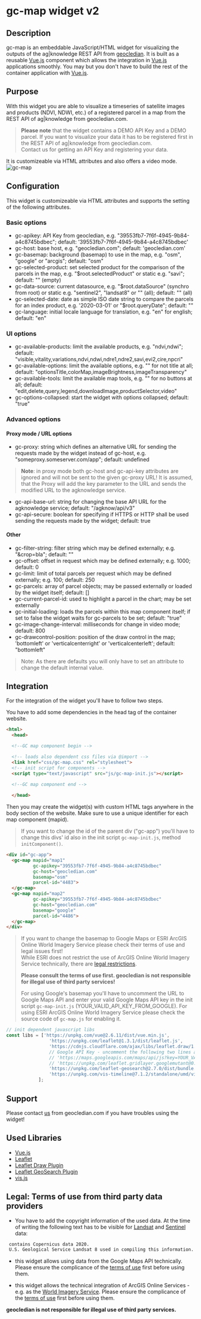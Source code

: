# gc-map widget v2
## Description
gc-map is an embeddable JavaScript/HTML widget for visualizing the outputs of the ag|knowledge REST API from [geocledian](https://www.geocledian.com).
It is built as a reusable [Vue.js](https://www.vuejs.org) component which allows the integration in [Vue.js](https://www.vuejs.org) applications smoothly. 
You may but you don't have to build the rest of the container application with [Vue.js](https://www.vuejs.org).

## Purpose
With this widget you are able to visualize a timeseries of satellite images and products (NDVI, NDWI, etc.) of a registered parcel in a map from the REST API of ag|knowledge from geocledian.com.
> **Please note** that the widget contains a DEMO API Key and a DEMO parcel. If you want to visualize your data it has to be registered first in the REST API of ag|knowledge from geocledian.com. <br> Contact us for getting an API Key and registering your data.

It is customizeable via HTML attributes and also offers a video mode.<br>
![gc-map](doc/img/gc_map.png)

## Configuration
This widget is customizeable via HTML attributes and supports the setting of the following attributes.

### Basic options
- gc-apikey: API Key from geocledian, e.g. "39553fb7-7f6f-4945-9b84-a4c8745bdbec"; default: '39553fb7-7f6f-4945-9b84-a4c8745bdbec'
- gc-host: base host, e.g. "geocledian.com"; default: 'geocledian.com'
- gc-basemap: background (basemap) to use in the map, e.g. "osm", "google" or "arcgis"; default: "osm"
- gc-selected-product: set selected product for the comparison of the parcels in the map, e.g. "$root.selectedProduct" or static e.g. "savi"; default: "" (empty)
- gc-data-source: current datasource, e.g. "$root.dataSource" (synchro from root) or static e.g. "sentinel2", "landsat8" or "" (all); default: "" (all)
- gc-selected-date: date as simple ISO date string to compare the parcels for an index product, e.g. '2020-03-01' or "$root.queryDate"; default: ""
- gc-language: initial locale language for translation, e.g. "en" for english; default: "en"
  
### UI options
- gc-available-products: limit the available products, e.g. "ndvi,ndwi"; default: "visible,vitality,variations,ndvi,ndwi,ndre1,ndre2,savi,evi2,cire,npcri"
- gc-available-options: limit the available options, e.g. "" for not title at all; default: "optionsTitle,colorMap,imageBrightness,imageTransparency"
- gc-available-tools: limit the available map tools, e.g. "" for no buttons at all; default: "edit,delete,query,legend,downloadImage,productSelector,video"
- gc-options-collapsed: start the widget with options collapsed; default: "true"

### Advanced options
#### Proxy mode / URL options
- gc-proxy: string which defines an alternative URL for sending the requests made by the widget instead of gc-host, e.g. "someproxy.someserver.com/app"; default: undefined

> __Note__: in proxy mode both gc-host and gc-api-key attributes are ignored and will not be sent to the given gc-proxy URL! It is assumed, that the Proxy will add the key parameter to the URL and sends the modified URL to the agknowledge service.

- gc-api-base-url: string for changing the base API URL for the agknowledge service; default: "/agknow/api/v3"
- gc-api-secure: boolean for specifying if HTTPS or HTTP shall be used sending the requests made by the widget;  default: true

#### Other
- gc-filter-string: filter string which may be defined externally; e.g. "&crop=bla"; default: ""
- gc-offset: offset in request which may be defined externally; e.g. 1000; default: 0
- gc-limit: limit of total parcels per request which may be defined externally; e.g. 100; default: 250
- gc-parcels: array of parcel objects; may be passed externally or loaded by the widget itself; default: []
- gc-current-parcel-id: used to highlight a parcel in the chart; may be set externally
- gc-initial-loading: loads the parcels within this map component itself; if set to false the widget waits for gc-parcels to be set; default: "true"
- gc-image-change-interval: milliseconds for change in video mode; default: 800
- gc-drawcontrol-position: position of the draw control in the map; 'bottomleft' or 'verticalcenterright' or 'verticalcenterleft'; default: "bottomleft"

>Note: As there are defaults you will only have to set an attribute to change the default internal value.

## Integration
For the integration of the widget you'll have to follow two steps.

You have to add some dependencies in the head tag of the container website.

```html
<html>
  <head>

  <!--GC map component begin -->

  <!-- loads also dependent css files via @import -->
  <link href="css/gc-map.css" rel="stylesheet">
  <!-- init script for components -->
  <script type="text/javascript" src="js/gc-map-init.js"></script>
  
  <!--GC map component end -->

  </head>

```

Then you may create the widget(s) with custom HTML tags anywhere in the body section of the website. Make sure to use a unique identifier for each map component (mapid). 

>If you want to change the id of the parent div ("gc-app") you'll have to change this divs' id also in the init script `gc-map-init.js`, method `initComponent()`.


```html
<div id="gc-app">
  <gc-map mapid="map1"
          gc-apikey="39553fb7-7f6f-4945-9b84-a4c8745bdbec" 
          gc-host="geocledian.com" 
          basemap="osm"
          parcel-id="4483">
  </gc-map>
  <gc-map mapid="map2"
          gc-apikey="39553fb7-7f6f-4945-9b84-a4c8745bdbec" 
          gc-host="geocledian.com" 
          basemap="google"
          parcel-id="4486">
  </gc-map>
</div>
```

> If you want to change the basemap to Google Maps or ESRI ArcGIS Online World Imagery Service please check their terms of use and legal issues first! <br> While ESRI does not restrict the use of ArcGIS Online World Imagery Service technically, there are [legal restrictions](https://www.esri.com/en-us/legal/terms/full-master-agreement).<p> **Please consult the terms of use first. geocledian is not responsible for illegal use of third party services!** <p> For using Google's basemap you'll have to uncomment the URL to Google Maps API and enter your valid Google Maps API key in the init script `gc-map-init.js` (YOUR_VALID_API_KEY_FROM_GOOGLE). For using ESRI ArcGIS Online World Imagery Service please check the source code of `gc-map.js` for enabling it.

```js
// init dependent javascript libs
const libs = ['https://unpkg.com/vue@2.6.11/dist/vue.min.js',
                'https://unpkg.com/leaflet@1.3.1/dist/leaflet.js',
                'https://cdnjs.cloudflare.com/ajax/libs/leaflet.draw/1.0.2/leaflet.draw.js',
                // Google API Key - uncomment the following two lines and enter your valid API Key here
                // 'https://maps.googleapis.com/maps/api/js?key=YOUR_VALID_API_KEY_FROM_GOOGLE', 
                // 'https://unpkg.com/leaflet.gridlayer.googlemutant@0.8.0/Leaflet.GoogleMutant.js',
                'https://unpkg.com/leaflet-geosearch@2.7.0/dist/bundle.min.js',
                'https://unpkg.com/vis-timeline@7.1.2/standalone/umd/vis-timeline-graph2d.min.js'
            ];
```

## Support
Please contact [us](mailto:info@geocledian.com) from geocledian.com if you have troubles using the widget!

## Used Libraries
- [Vue.js](https://www.vuejs.org)
- [Leaflet](https://leafletjs.com/)
- [Leaflet Draw Plugin](http://leaflet.github.io/Leaflet.draw/docs/leaflet-draw-latest.html)
- [Leaflet GeoSearch Plugin](https://github.com/smeijer/leaflet-geosearch)
- [vis.js](https://visjs.org/)

## Legal: Terms of use from third party data providers
- You have to add the copyright information of the used data. At the time of writing the following text has to be visible for [Landsat](https://www.usgs.gov/information-policies-and-instructions/crediting-usgs) and [Sentinel](https://scihub.copernicus.eu/twiki/pub/SciHubWebPortal/TermsConditions/TC_Sentinel_Data_31072014.pdf) data:

```html
 contains Copernicus data 2020.
 U.S. Geological Service Landsat 8 used in compiling this information.
```

- this widget allows using data from the Google Maps API technically. Please ensure the complicance of the [terms of use](https://developers.google.com/maps/terms-20180207#7.-permitted-uses.) first before using them.

- this widget allows the technical integration of ArcGIS Online Services - e.g. as the [World Imagery Service](https://server.arcgisonline.com/ArcGIS/rest/services/World_Imagery/MapServer/). Please ensure the complicance of the [terms of use](https://www.esri.com/en-us/legal/terms/full-master-agreement) first before using them. 

**geocledian is not responsible for illegal use of third party services.**